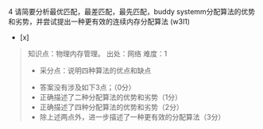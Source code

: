 4
请简要分析最优匹配，最差匹配，最先匹配，buddy systemm分配算法的优势和劣势，并尝试提出一种更有效的连续内存分配算法 (w3l1)
- [x]  

> 知识点：物理内存管理。
> 出处：网络
> 难度：1
> + 采分点：说明四种算法的优点和缺点
> - 答案没有涉及如下3点；（0分）
> - 正确描述了二种分配算法的优势和劣势（1分）
> - 正确描述了四种分配算法的优势和劣势（2分）
> - 除上述两点外，进一步描述了一种更有效的分配算法（3分）

